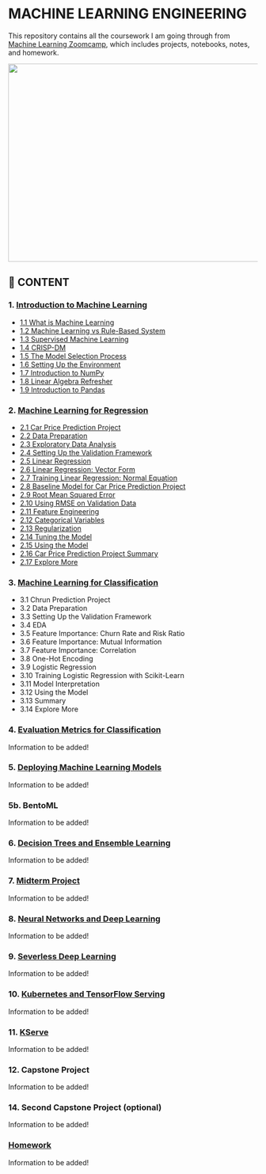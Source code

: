 # MACHINE LEARNING ENGINEERING

This repository contains all the coursework I am going through from [Machine Learning Zoomcamp](https://github.com/alexeygrigorev/mlbookcamp-code/tree/master/course-zoomcamp), which includes projects, notebooks, notes, and homework.

<img src="https://github.com/alexeygrigorev/mlbookcamp-code/raw/master/images/zoomcamp.jpg" width=700 height=400/>

## :book: CONTENT

### 1. [Introduction to Machine Learning](https://github.com/MuhammadAwon/ml-engineering/tree/main/01-intro)

- [1.1 What is Machine Learning](https://github.com/MuhammadAwon/ml-engineering/tree/main/01-intro#11-what-is-machine-learning)
- [1.2 Machine Learning vs Rule-Based System](https://github.com/MuhammadAwon/ml-engineering/tree/main/01-intro#12-machine-learning-vs-rule-based-system)
- [1.3 Supervised Machine Learning](https://github.com/MuhammadAwon/ml-engineering/tree/main/01-intro#13-supervised-machine-learning)
- [1.4 CRISP-DM](https://github.com/MuhammadAwon/ml-engineering/tree/main/01-intro#14-crisp-dm)
- [1.5 The Model Selection Process](https://github.com/MuhammadAwon/ml-engineering/tree/main/01-intro#15-the-model-selection-process)
- [1.6 Setting Up the Environment](https://github.com/MuhammadAwon/ml-engineering/tree/main/01-intro#16-setting-up-the-environment)
- [1.7 Introduction to NumPy](https://github.com/MuhammadAwon/ml-engineering/tree/main/01-intro#17-introduction-to-numpy)
- [1.8 Linear Algebra Refresher](https://github.com/MuhammadAwon/ml-engineering/tree/main/01-intro#18-linear-algebra-refresher)
- [1.9 Introduction to Pandas](https://github.com/MuhammadAwon/ml-engineering/tree/main/01-intro#19-introduction-to-pandas)

### 2. [Machine Learning for Regression](https://github.com/MuhammadAwon/ml-engineering/tree/main/02-regression)

- [2.1 Car Price Prediction Project](https://github.com/MuhammadAwon/ml-engineering/tree/main/02-regression#21-car-price-prediction-project)
- [2.2 Data Preparation](https://github.com/MuhammadAwon/ml-engineering/tree/main/02-regression#22-data-preparation)
- [2.3 Exploratory Data Analysis](https://github.com/MuhammadAwon/ml-engineering/tree/main/02-regression#23-exploratory-data-analysis)
- [2.4 Setting Up the Validation Framework](https://github.com/MuhammadAwon/ml-engineering/tree/main/02-regression#24-setting-up-the-validation-framework)
- [2.5 Linear Regression](https://github.com/MuhammadAwon/ml-engineering/tree/main/02-regression#25-linear-regression-simple)
- [2.6 Linear Regression: Vector Form](https://github.com/MuhammadAwon/ml-engineering/tree/main/02-regression#26-linear-regression-vector)
- [2.7 Training Linear Regression: Normal Equation](https://github.com/MuhammadAwon/ml-engineering/tree/main/02-regression#27-training-linear-regression-normal-equation)
- [2.8 Baseline Model for Car Price Prediction Project](https://github.com/MuhammadAwon/ml-engineering/tree/main/02-regression#28-baseline-model-for-car-price-prediction-project)
- [2.9 Root Mean Squared Error](https://github.com/MuhammadAwon/ml-engineering/tree/main/02-regression#29-root-mean-squared-error)
- [2.10 Using RMSE on Validation Data](https://github.com/MuhammadAwon/ml-engineering/tree/main/02-regression#210-using-rmse-on-validation-data)
- [2.11 Feature Engineering](https://github.com/MuhammadAwon/ml-engineering/tree/main/02-regression#211-feature-engineering)
- [2.12 Categorical Variables](https://github.com/MuhammadAwon/ml-engineering/tree/main/02-regression#212-categorical-variables)
- [2.13 Regularization](https://github.com/MuhammadAwon/ml-engineering/tree/main/02-regression#213-regularization)
- [2.14 Tuning the Model](https://github.com/MuhammadAwon/ml-engineering/tree/main/02-regression#214-tuning-the-model)
- [2.15 Using the Model](https://github.com/MuhammadAwon/ml-engineering/tree/main/02-regression#215-using-the-model-on-test-data)
- [2.16 Car Price Prediction Project Summary](https://github.com/MuhammadAwon/ml-engineering/tree/main/02-regression#216-car-price-prediction-project-summary)
- [2.17 Explore More](https://github.com/MuhammadAwon/ml-engineering/tree/main/02-regression#217-explore-more)

### 3. [Machine Learning for Classification](https://github.com/MuhammadAwon/ml-engineering/tree/main/03-classification)

- 3.1 Chrun Prediction Project
- 3.2 Data Preparation
- 3.3 Setting Up the Validation Framework
- 3.4 EDA
- 3.5 Feature Importance: Churn Rate and Risk Ratio
- 3.6 Feature Importance: Mutual Information
- 3.7 Feature Importance: Correlation
- 3.8 One-Hot Encoding
- 3.9 Logistic Regression
- 3.10 Training Logistic Regression with Scikit-Learn
- 3.11 Model Interpretation
- 3.12 Using the Model
- 3.13 Summary
- 3.14 Explore More

### 4. [Evaluation Metrics for Classification](https://github.com/MuhammadAwon/ml-engineering/tree/main/04-evaluation)

Information to be added!

### 5. [Deploying Machine Learning Models](https://github.com/MuhammadAwon/ml-engineering/tree/main/05-deployment)

Information to be added!

### 5b. BentoML

Information to be added!

### 6. [Decision Trees and Ensemble Learning](https://github.com/MuhammadAwon/ml-engineering/tree/main/06-trees)

Information to be added!

### 7. [Midterm Project](https://github.com/MuhammadAwon/ml-engineering/tree/main/07-midterm-project)

Information to be added!

### 8. [Neural Networks and Deep Learning](https://github.com/MuhammadAwon/ml-engineering/tree/main/08-deep-learning)

Information to be added!

### 9. [Severless Deep Learning](https://github.com/MuhammadAwon/ml-engineering/tree/main/09-serverless)

Information to be added!

### 10. [Kubernetes and TensorFlow Serving](https://github.com/MuhammadAwon/ml-engineering/tree/main/10-kubernetes)

Information to be added!

### 11. [KServe](https://github.com/MuhammadAwon/ml-engineering/tree/main/11-kserve)

Information to be added!

### 12. Capstone Project

Information to be added!

### 14. Second Capstone Project (optional)

Information to be added!

### [Homework](https://github.com/MuhammadAwon/ml-engineering/tree/main/homework)

Information to be added!
